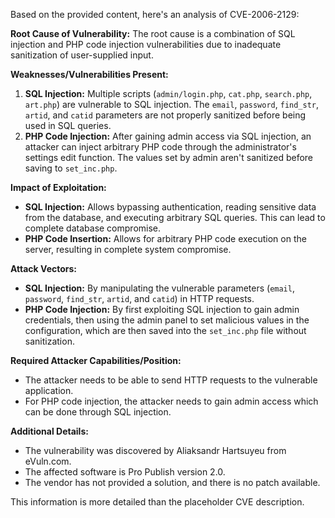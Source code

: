 Based on the provided content, here's an analysis of CVE-2006-2129:

**Root Cause of Vulnerability:**
The root cause is a combination of SQL injection and PHP code injection vulnerabilities due to inadequate sanitization of user-supplied input.

**Weaknesses/Vulnerabilities Present:**
1.  **SQL Injection:** Multiple scripts (`admin/login.php`, `cat.php`, `search.php`, `art.php`) are vulnerable to SQL injection. The `email`, `password`, `find_str`, `artid`, and `catid` parameters are not properly sanitized before being used in SQL queries.
2.  **PHP Code Injection:** After gaining admin access via SQL injection, an attacker can inject arbitrary PHP code through the administrator's settings edit function. The values set by admin aren't sanitized before saving to `set_inc.php`.

**Impact of Exploitation:**
*   **SQL Injection:** Allows bypassing authentication, reading sensitive data from the database, and executing arbitrary SQL queries. This can lead to complete database compromise.
*   **PHP Code Insertion:** Allows for arbitrary PHP code execution on the server, resulting in complete system compromise.

**Attack Vectors:**
*   **SQL Injection:** By manipulating the vulnerable parameters (`email`, `password`, `find_str`, `artid`, and `catid`) in HTTP requests.
*   **PHP Code Injection:** By first exploiting SQL injection to gain admin credentials, then using the admin panel to set malicious values in the configuration, which are then saved into the `set_inc.php` file without sanitization.

**Required Attacker Capabilities/Position:**
*   The attacker needs to be able to send HTTP requests to the vulnerable application.
*   For PHP code injection, the attacker needs to gain admin access which can be done through SQL injection.

**Additional Details:**
*   The vulnerability was discovered by Aliaksandr Hartsuyeu from eVuln.com.
*   The affected software is Pro Publish version 2.0.
*   The vendor has not provided a solution, and there is no patch available.

This information is more detailed than the placeholder CVE description.